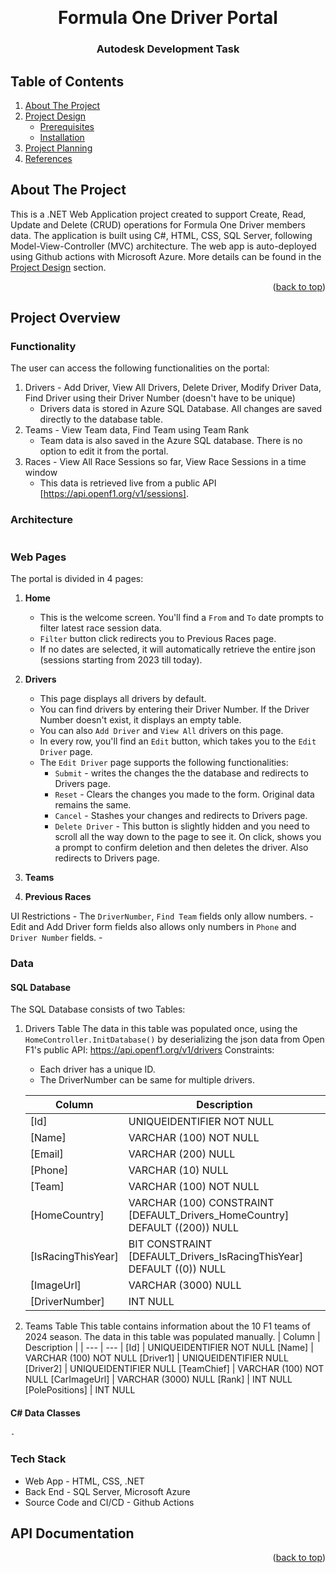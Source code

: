 <a id="readme-top"></a>

<br />
<div align="center">
  <h1 align="center">Formula One Driver Portal</h1>    
  <h3 align="center">Autodesk Development Task</h3>    
  </p>
</div>



<!-- TABLE OF CONTENTS -->

  <h2>Table of Contents</h2>
  <ol>
    <li>
      <a href="#about-the-project">About The Project</a>
    </li>
    <li>
      <a href="#getting-started">Project Design</a>
      <ul>
        <li><a href="#prerequisites">Prerequisites</a></li>
        <li><a href="#installation">Installation</a></li>
      </ul>
      <li>
        <a href="#project-planning">Project Planning</a>
      </li>  
      <li>
        <a href="#references">References</a>
      </li>
    </li>
  </ol>




<!-- ABOUT THE PROJECT -->
## About The Project
This is a .NET Web Application project created to support Create, Read, Update and Delete (CRUD) operations for Formula One Driver members data.
The application is built using C#, HTML, CSS, SQL Server, following Model-View-Controller (MVC) architecture.
The web app is auto-deployed using Github actions with Microsoft Azure. More details can be found in the <a href="#project-design">Project Design</a> section.
<p align="right">(<a href="#readme-top">back to top</a>)</p>


<!-- PROJECT OVERVIEW -->
## Project Overview


### Functionality
The user can access the following functionalities on the portal: 
1. Drivers - Add Driver, View All Drivers, Delete Driver, Modify Driver Data, Find Driver using their Driver Number (doesn't have to be unique)
    - Drivers data is stored in Azure SQL Database. All changes are saved directly to the database table.  
2. Teams - View Team data, Find Team using Team Rank
    - Team data is also saved in the Azure SQL database. There is no option to edit it from the portal.
3. Races - View All Race Sessions so far, View Race Sessions in a time window
    - This data is retrieved live from a public API [https://api.openf1.org/v1/sessions].

### Architecture
<image here>

 ### Web Pages
  The portal is divided in 4 pages:
 1. **Home**
    - This is the welcome screen. You'll find a `From` and `To` date prompts to filter latest race session data.
    - `Filter` button click redirects you to Previous Races page.
    - If no dates are selected, it will automatically retrieve the entire json (sessions starting from 2023 till today).

 2. **Drivers**
    - This page displays all drivers by default.
    - You can find drivers by entering their Driver Number. If the Driver Number doesn't exist, it displays an empty table.
    - You can also `Add Driver` and `View All` drivers on this page.
    - In every row, you'll find an `Edit` button, which takes you to the `Edit Driver` page.
    - The `Edit Driver` page supports the following functionalities:
      - `Submit` - writes the changes the the database and redirects to Drivers page.
      - `Reset` - Clears the changes you made to the form. Original data remains the same.
      - `Cancel` - Stashes your changes and redirects to Drivers page. 
      - `Delete Driver` - This button is slightly hidden and you need to scroll all the way down to the page to see it. On click, shows you a prompt to confirm deletion and then deletes the driver. Also redirects to Drivers page.
 3. **Teams**
 4. **Previous Races**

  UI Restrictions
      - The `DriverNumber`, `Find Team` fields only allow numbers.
      - Edit and Add Driver form fields also allows only numbers in `Phone` and `Driver Number` fields.
      - 

 ### Data
  #### SQL Database
  The SQL Database consists of two Tables:
  1. Drivers Table
      The data in this table was populated once, using the `HomeController.InitDatabase()` by deserializing the json data from Open F1's public API: https://api.openf1.org/v1/drivers
      Constraints:
        - Each driver has a unique ID. 
        - The DriverNumber can be same for multiple drivers.

      | Column | Description |
      | --- | --- |
      [Id]               |   UNIQUEIDENTIFIER NOT NULL
      [Name]             |   VARCHAR (100)    NOT NULL
      [Email]            |   VARCHAR (200)    NULL
      [Phone]            |   VARCHAR (10)     NULL
      [Team]             |   VARCHAR (100)    NOT NULL
      [HomeCountry]      |   VARCHAR (100)    CONSTRAINT [DEFAULT_Drivers_HomeCountry] DEFAULT ((200)) NULL
      [IsRacingThisYear] |   BIT  CONSTRAINT [DEFAULT_Drivers_IsRacingThisYear] DEFAULT ((0)) NULL
      [ImageUrl]         |   VARCHAR (3000)  NULL
      [DriverNumber]     |   INT NULL

  2. Teams Table
      This table contains information about the 10 F1 teams of 2024 season. The data in this table was populated manually.
      | Column | Description |
      | --- | --- |
      [Id]              |   UNIQUEIDENTIFIER NOT NULL
      [Name]            |   VARCHAR (100)    NOT NULL
      [Driver1]         |   UNIQUEIDENTIFIER NULL
      [Driver2]         |   UNIQUEIDENTIFIER NULL
      [TeamChief]       |   VARCHAR (100)    NOT NULL
      [CarImageUrl]     |   VARCHAR (3000)   NULL
      [Rank]            |   INT              NULL
      [PolePositions]   |   INT              NULL

  #### C# Data Classes
    - 


### Tech Stack
  - Web App - HTML, CSS, .NET
  - Back End - SQL Server, Microsoft Azure
  - Source Code and CI/CD - Github Actions


## API Documentation 












<p align="right">(<a href="#readme-top">back to top</a>)</p>
